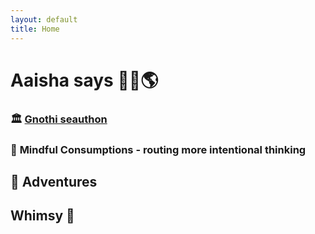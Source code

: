 ```yaml
---
layout: default
title: Home
---
```



# **Aaisha says 👋🏽🌎**


### 🏛️ [**Gnothi seauthon**](https://aireheart.github.io/Gnothiseauton.md)

### 💭 **Mindful Consumptions** - routing more intentional thinking 


## 🌋 **Adventures** 


## **Whimsy** 🫧
